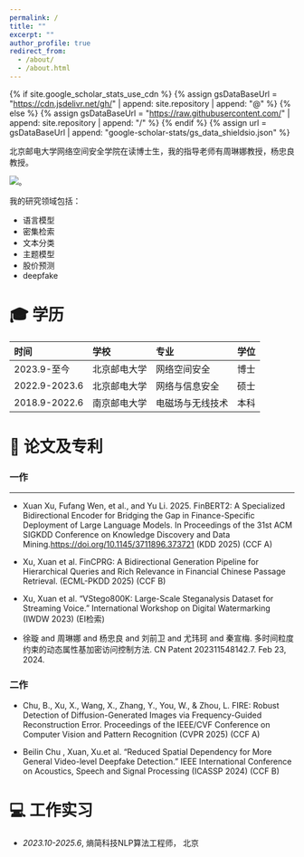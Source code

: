 ```yaml
---
permalink: /
title: ""
excerpt: ""
author_profile: true
redirect_from: 
  - /about/
  - /about.html
---
```


{% if site.google_scholar_stats_use_cdn %}
{% assign gsDataBaseUrl = "https://cdn.jsdelivr.net/gh/" | append: site.repository | append: "@" %}
{% else %}
{% assign gsDataBaseUrl = "https://raw.githubusercontent.com/" | append: site.repository | append: "/" %}
{% endif %}
{% assign url = gsDataBaseUrl | append: "google-scholar-stats/gs_data_shieldsio.json" %}

<span class='anchor' id='about-me'></span>

北京邮电大学网络空间安全学院在读博士生，我的指导老师有周琳娜教授，杨忠良教授。

 <a href='https://scholar.google.com/citations?user=2OVu_k8AAAAJ'><img src="https://img.shields.io/endpoint?url={{ url | url_encode }}&logo=Google%20Scholar&labelColor=f6f6f6&color=9cf&style=flat&label=引用"></a>。

我的研究领域包括：
- 语言模型
- 密集检索
- 文本分类
- 主题模型
- 股价预测
- deepfake
  
<span class='anchor' id='-xl'></span>

# 🎓 学历

<!-- - 2023.9-至今  	北京邮电大学  网络空间安全 | 博士

- 2022.9-2023.6	北京邮电大学  网络与信息安全 | 硕士

- 2018.9-2022.6	南京邮电大学  电磁场与无线技术 | 本科 -->

| 时间 | 学校 | 专业 | 学位 |
|:------------|:-------------|:-------------|:------|
| 2023.9-至今 | 北京邮电大学 | 网络空间安全 | 博士 |
| 2022.9-2023.6 | 北京邮电大学 | 网络与信息安全 | 硕士 |
| 2018.9-2022.6 | 南京邮电大学 | 电磁场与无线技术 | 本科 |

# 📝 论文及专利
<span class='anchor' id='-lwzl'></span>

### 一作
---

- Xuan Xu, Fufang Wen, et al., and Yu Li. 2025. FinBERT2: A Specialized Bidirectional Encoder for Bridging the Gap in Finance-Specific Deployment of Large Language Models. In Proceedings of the 31st ACM SIGKDD Conference on Knowledge Discovery and Data Mining.https://doi.org/10.1145/3711896.373721 (KDD 2025) (CCF A)

- Xu, Xuan et al. FinCPRG: A Bidirectional Generation Pipeline for Hierarchical Queries and Rich Relevance in Financial Chinese Passage Retrieval. (ECML-PKDD 2025) (CCF B)

- Xu, Xuan et al. “VStego800K: Large-Scale Steganalysis Dataset for Streaming Voice.” International Workshop on Digital Watermarking (IWDW 2023) (EI检索)

- 徐璇 and 周琳娜 and 杨忠良 and 刘前卫 and 尤玮珂 and 秦宣梅. 多时间粒度约束的动态属性基加密访问控制方法. CN Patent 202311548142.7. Feb 23, 2024.

### 二作

- Chu, B., Xu, X., Wang, X., Zhang, Y., You, W., & Zhou, L. FIRE: Robust Detection of Diffusion-Generated Images via Frequency-Guided Reconstruction Error. Proceedings of the IEEE/CVF Conference on Computer Vision and Pattern Recognition (CVPR 2025) (CCF A)

- Beilin Chu , Xuan, Xu.et al. “Reduced Spatial Dependency for More General Video-level Deepfake Detection.” IEEE International Conference on Acoustics, Speech and Signal Processing (ICASSP 2024) (CCF B)


<span class='anchor' id='-gzsx'></span>

# 💻 工作实习

- *2023.10-2025.6*,	熵简科技NLP算法工程师， 北京